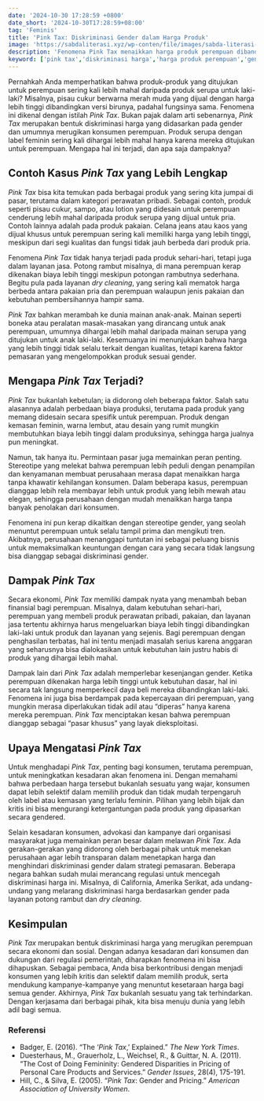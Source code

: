 ```yaml
---
date: '2024-10-30 17:28:59 +0800'
date_short: '2024-10-30T17:28:59+08:00'
tag: 'Feminis'
title: 'Pink Tax: Diskriminasi Gender dalam Harga Produk'
image: 'https://sabdaliterasi.xyz/wp-conten/file/images/sabda-literasi-pink-tax-diskriminasi-gender-dalam-harga-produk.png'
description: 'Fenomena Pink Tax menaikkan harga produk perempuan dibandingkan produk serupa untuk pria. Artikel ini membahas asal-usul, dampak, dan cara menghadapi diskrimina'
keyword: ['pink tax','diskriminasi harga','harga produk perempuan','gender pricing','produk wanita lebih mahal','kesetaraan gender','produk pria dan wanita','perbedaan harga berdasarkan gender','pajak merah muda','harga produk berdasarkan gender','produk perawatan wanita','kesenjangan harga gender']
---
```

<p>Pernahkah Anda memperhatikan bahwa produk-produk yang ditujukan untuk perempuan sering kali lebih mahal daripada produk serupa untuk laki-laki? Misalnya, pisau cukur berwarna merah muda yang dijual dengan harga lebih tinggi dibandingkan versi birunya, padahal fungsinya sama. Fenomena ini dikenal dengan istilah <em>Pink Tax</em>. Bukan pajak dalam arti sebenarnya, <em>Pink Tax</em> merupakan bentuk diskriminasi harga yang didasarkan pada gender dan umumnya merugikan konsumen perempuan. Produk serupa dengan label feminin sering kali dihargai lebih mahal hanya karena mereka ditujukan untuk perempuan. Mengapa hal ini terjadi, dan apa saja dampaknya?</p><h2><strong>Contoh Kasus </strong><em><strong>Pink Tax</strong></em><strong> yang Lebih Lengkap</strong></h2><p><em>Pink Tax</em> bisa kita temukan pada berbagai produk yang sering kita jumpai di pasar, terutama dalam kategori perawatan pribadi. Sebagai contoh, produk seperti pisau cukur, sampo, atau lotion yang didesain untuk perempuan cenderung lebih mahal daripada produk serupa yang dijual untuk pria. Contoh lainnya adalah pada produk pakaian. Celana jeans atau kaos yang dijual khusus untuk perempuan sering kali memiliki harga yang lebih tinggi, meskipun dari segi kualitas dan fungsi tidak jauh berbeda dari produk pria.</p><p>Fenomena <em>Pink Tax</em> tidak hanya terjadi pada produk sehari-hari, tetapi juga dalam layanan jasa. Potong rambut misalnya, di mana perempuan kerap dikenakan biaya lebih tinggi meskipun potongan rambutnya sederhana. Begitu pula pada layanan <em>dry cleaning</em>, yang sering kali mematok harga berbeda antara pakaian pria dan perempuan walaupun jenis pakaian dan kebutuhan pembersihannya hampir sama.</p><p><em>Pink Tax</em> bahkan merambah ke dunia mainan anak-anak. Mainan seperti boneka atau peralatan masak-masakan yang dirancang untuk anak perempuan, umumnya dihargai lebih mahal daripada mainan serupa yang ditujukan untuk anak laki-laki. Kesemuanya ini menunjukkan bahwa harga yang lebih tinggi tidak selalu terkait dengan kualitas, tetapi karena faktor pemasaran yang mengelompokkan produk sesuai gender.</p><h2><strong>Mengapa </strong><em><strong>Pink Tax</strong></em><strong> Terjadi?</strong></h2><p><em>Pink Tax</em> bukanlah kebetulan; ia didorong oleh beberapa faktor. Salah satu alasannya adalah perbedaan biaya produksi, terutama pada produk yang memang didesain secara spesifik untuk perempuan. Produk dengan kemasan feminin, warna lembut, atau desain yang rumit mungkin membutuhkan biaya lebih tinggi dalam produksinya, sehingga harga jualnya pun meningkat.</p><p>Namun, tak hanya itu. Permintaan pasar juga memainkan peran penting. Stereotipe yang melekat bahwa perempuan lebih peduli dengan penampilan dan kenyamanan membuat perusahaan merasa dapat menaikkan harga tanpa khawatir kehilangan konsumen. Dalam beberapa kasus, perempuan dianggap lebih rela membayar lebih untuk produk yang lebih mewah atau elegan, sehingga perusahaan dengan mudah menaikkan harga tanpa banyak penolakan dari konsumen.</p><p>Fenomena ini pun kerap dikaitkan dengan stereotipe gender, yang seolah menuntut perempuan untuk selalu tampil prima dan mengikuti tren. Akibatnya, perusahaan menanggapi tuntutan ini sebagai peluang bisnis untuk memaksimalkan keuntungan dengan cara yang secara tidak langsung bisa dianggap sebagai diskriminasi gender.</p><h2><strong>Dampak </strong><em><strong>Pink Tax</strong></em></h2><p>Secara ekonomi, <em>Pink Tax</em> memiliki dampak nyata yang menambah beban finansial bagi perempuan. Misalnya, dalam kebutuhan sehari-hari, perempuan yang membeli produk perawatan pribadi, pakaian, dan layanan jasa tertentu akhirnya harus mengeluarkan biaya lebih tinggi dibandingkan laki-laki untuk produk dan layanan yang sejenis. Bagi perempuan dengan penghasilan terbatas, hal ini tentu menjadi masalah serius karena anggaran yang seharusnya bisa dialokasikan untuk kebutuhan lain justru habis di produk yang dihargai lebih mahal.</p><p>Dampak lain dari <em>Pink Tax</em> adalah memperlebar kesenjangan gender. Ketika perempuan dikenakan harga lebih tinggi untuk kebutuhan dasar, hal ini secara tak langsung memperkecil daya beli mereka dibandingkan laki-laki. Fenomena ini juga bisa berdampak pada kepercayaan diri perempuan, yang mungkin merasa diperlakukan tidak adil atau “diperas” hanya karena mereka perempuan. <em>Pink Tax</em> menciptakan kesan bahwa perempuan dianggap sebagai “pasar khusus” yang layak dieksploitasi.</p><h2><strong>Upaya Mengatasi </strong><em><strong>Pink Tax</strong></em></h2><p>Untuk menghadapi <em>Pink Tax</em>, penting bagi konsumen, terutama perempuan, untuk meningkatkan kesadaran akan fenomena ini. Dengan memahami bahwa perbedaan harga tersebut bukanlah sesuatu yang wajar, konsumen dapat lebih selektif dalam memilih produk dan tidak mudah terpengaruh oleh label atau kemasan yang terlalu feminin. Pilihan yang lebih bijak dan kritis ini bisa mengurangi ketergantungan pada produk yang dipasarkan secara gendered.</p><p>Selain kesadaran konsumen, advokasi dan kampanye dari organisasi masyarakat juga memainkan peran besar dalam melawan <em>Pink Tax</em>. Ada gerakan-gerakan yang didorong oleh berbagai pihak untuk menekan perusahaan agar lebih transparan dalam menetapkan harga dan menghindari diskriminasi gender dalam strategi pemasaran. Beberapa negara bahkan sudah mulai merancang regulasi untuk mencegah diskriminasi harga ini. Misalnya, di California, Amerika Serikat, ada undang-undang yang melarang diskriminasi harga berdasarkan gender pada layanan potong rambut dan <em>dry cleaning</em>.</p><h2><strong>Kesimpulan</strong></h2><p><em>Pink Tax</em> merupakan bentuk diskriminasi harga yang merugikan perempuan secara ekonomi dan sosial. Dengan adanya kesadaran dari konsumen dan dukungan dari regulasi pemerintah, diharapkan fenomena ini bisa dihapuskan. Sebagai pembaca, Anda bisa berkontribusi dengan menjadi konsumen yang lebih kritis dan selektif dalam memilih produk, serta mendukung kampanye-kampanye yang menuntut kesetaraan harga bagi semua gender. Akhirnya, <em>Pink Tax</em> bukanlah sesuatu yang tak terhindarkan. Dengan kerjasama dari berbagai pihak, kita bisa menuju dunia yang lebih adil bagi semua.</p><h3><strong>Referensi</strong></h3><ul><li>Badger, E. (2016). “The ‘<em>Pink Tax</em>,’ Explained.” <em>The New York Times</em>.</li><li>Duesterhaus, M., Grauerholz, L., Weichsel, R., &amp; Guittar, N. A. (2011). “The Cost of Doing Femininity: Gendered Disparities in Pricing of Personal Care Products and Services.” <em>Gender Issues</em>, 28(4), 175-191.</li><li>Hill, C., &amp; Silva, E. (2005). “<em>Pink Tax</em>: Gender and Pricing.” <em>American Association of University Women</em>.</li></ul>
